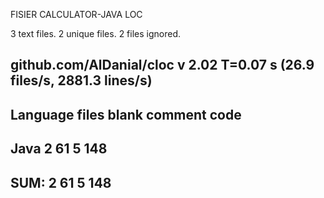 FISIER CALCULATOR-JAVA
LOC
 
 3 text files.
       2 unique files.
       2 files ignored.

github.com/AlDanial/cloc v 2.02  T=0.07 s (26.9 files/s, 2881.3 lines/s)
-------------------------------------------------------------------------------
Language                     files          blank        comment           code
-------------------------------------------------------------------------------
Java                             2             61              5            148
-------------------------------------------------------------------------------
SUM:                             2             61              5            148
-------------------------------------------------------------------------------
